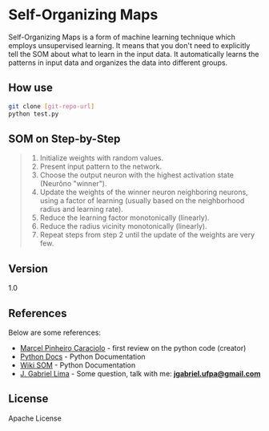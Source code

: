 Self-Organizing Maps
=========

Self-Organizing Maps is a form of machine learning technique which employs unsupervised learning. It means that you don't need to explicitly tell the SOM about what to learn in the input data. It automatically learns the patterns in input data and organizes the data into different groups.

How use
--------------

```sh
git clone [git-repo-url]
python test.py
```


SOM on Step-by-Step
---------------

>1. Initialize weights with random values. 
>2. Present input pattern to the network. 
>3. Choose the output neuron with the highest activation state (Neurôno "winner"). 
>4. Update the weights of the winner neuron neighboring neurons, using a factor of learning (usually based on the neighborhood radius and learning rate). 
>5. Reduce the learning factor monotonically (linearly). 
>6. Reduce the radius vicinity monotonically (linearly). 
>7. Repeat steps from step 2 until the update of the weights are very few.

Version
----

1.0

References
-----------

Below are some references:

* [Marcel Pinheiro Caraciolo] - first review on the python code (creator)
* [Python Docs] - Python Documentation
* [Wiki SOM] - Python Documentation
* [J. Gabriel Lima] - Some question, talk with me: **jgabriel.ufpa@gmail.com**

License
----

Apache License



[Marcel Pinheiro Caraciolo]:http://daringfireball.net/
[Python Docs]:https://docs.python.org
[Wiki SOM]:http://en.wikipedia.org/wiki/Self-organizing_map
[J. Gabriel Lima]:http://jgabriellima.com


    